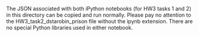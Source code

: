 The JSON associated with both iPython notebooks (for HW3 tasks 1 and 2) in this directory can be copied and run normally. Please pay no attention to the HW3_task2_dstarobin_prison file without the ipynb extension. There are no special Python libraries used in either notebook.

